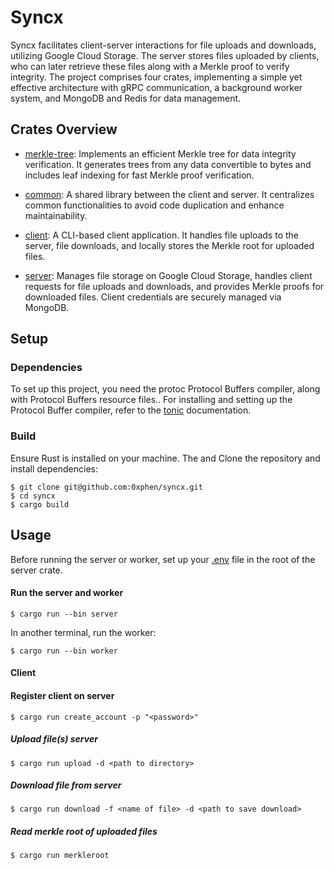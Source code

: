 # Syncx
Syncx facilitates client-server interactions for file uploads and downloads, utilizing Google Cloud Storage. The server stores files uploaded by clients, who can later retrieve these files along with a Merkle proof to verify integrity. The project comprises four crates, implementing a simple yet effective architecture with gRPC communication, a background worker system, and MongoDB and Redis for data management.

## Crates Overview
- [merkle-tree](https://github.com/0xphen/syncx/tree/main/merkle-tree): Implements an efficient Merkle tree for data integrity verification. It generates trees from any data convertible to bytes and includes leaf indexing for fast Merkle proof verification.

- [common](https://github.com/0xphen/syncx/tree/main/common): A shared library between the client and server. It centralizes common functionalities to avoid code duplication and enhance maintainability.

- [client](https://github.com/0xphen/syncx/tree/main/client): A CLI-based client application. It handles file uploads to the server, file downloads, and locally stores the Merkle root for uploaded files.

- [server](https://github.com/0xphen/syncx/tree/main/server): Manages file storage on Google Cloud Storage, handles client requests for file uploads and downloads, and provides Merkle proofs for downloaded files. Client credentials are securely managed via MongoDB.


## Setup
### Dependencies
To set up this project, you need the protoc Protocol Buffers compiler, along with Protocol Buffers resource files.. For installing and setting up the Protocol Buffer compiler, refer to the [tonic](https://crates.io/crates/tonic) documentation. 

### Build
Ensure Rust is installed on your machine. The and Clone the repository and install dependencies:
```
$ git clone git@github.com:0xphen/syncx.git
$ cd syncx
$ cargo build
```

## Usage
Before running the server or worker, set up your [.env](https://github.com/0xphen/syncx/blob/main/server/env.template) file in the root of the server crate.
#### Run the server and worker
```
$ cargo run --bin server
```

In another terminal, run the worker:
```
$ cargo run --bin worker
```

#### Client
#### Register client on server 
```
$ cargo run create_account -p "<password>"  
```

##### Upload file(s) server
```
$ cargo run upload -d <path to directory>
```

##### Download file from server
```
$ cargo run download -f <name of file> -d <path to save download>
```

##### Read merkle root of uploaded files
```
$ cargo run merkleroot 
```
